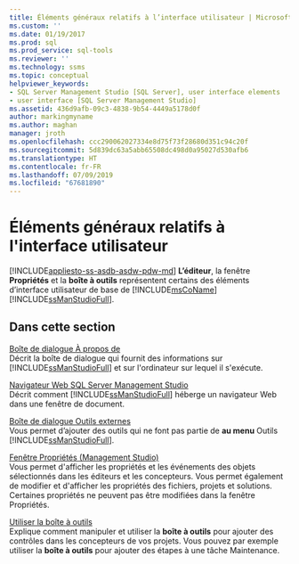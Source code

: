```yaml
---
title: Éléments généraux relatifs à l’interface utilisateur | Microsoft Docs
ms.custom: ''
ms.date: 01/19/2017
ms.prod: sql
ms.prod_service: sql-tools
ms.reviewer: ''
ms.technology: ssms
ms.topic: conceptual
helpviewer_keywords:
- SQL Server Management Studio [SQL Server], user interface elements
- user interface [SQL Server Management Studio]
ms.assetid: 436d9afb-09c3-4838-9b54-4449a5178d0f
author: markingmyname
ms.author: maghan
manager: jroth
ms.openlocfilehash: ccc290062027334e8d75f73f28680d351c94c20f
ms.sourcegitcommit: 5d839dc63a5abb65508dc498d0a95027d530afb6
ms.translationtype: HT
ms.contentlocale: fr-FR
ms.lasthandoff: 07/09/2019
ms.locfileid: "67681890"
---
```

# <a name="general-user-interface-elements"></a>Éléments généraux relatifs à l'interface utilisateur
[!INCLUDE[appliesto-ss-asdb-asdw-pdw-md](../includes/appliesto-ss-asdb-asdw-pdw-md.md)]
**L’éditeur**, la fenêtre **Propriétés** et la **boîte à outils** représentent certains des éléments d’interface utilisateur de base de [!INCLUDE[msCoName](../includes/msconame_md.md)] [!INCLUDE[ssManStudioFull](../includes/ssmanstudiofull-md.md)].  
  
## <a name="in-this-section"></a>Dans cette section  
[Boîte de dialogue À propos de](../ssms/about-dialog-box.md)  
Décrit la boîte de dialogue qui fournit des informations sur [!INCLUDE[ssManStudioFull](../includes/ssmanstudiofull-md.md)] et sur l'ordinateur sur lequel il s'exécute.  
  
[Navigateur Web SQL Server Management Studio](../ssms/sql-server-management-studio-web-browser.md)  
Décrit comment [!INCLUDE[ssManStudioFull](../includes/ssmanstudiofull-md.md)] héberge un navigateur Web dans une fenêtre de document.  
  
[Boîte de dialogue Outils externes](../ssms/external-tools-dialog-box.md)  
Vous permet d’ajouter des outils qui ne font pas partie de **au menu** Outils [!INCLUDE[ssManStudioFull](../includes/ssmanstudiofull-md.md)].  
  
[Fenêtre Propriétés &#40;Management Studio&#41;](../ssms/properties-window-management-studio.md)  
Vous permet d'afficher les propriétés et les événements des objets sélectionnés dans les éditeurs et les concepteurs. Vous permet également de modifier et d'afficher les propriétés des fichiers, projets et solutions. Certaines propriétés ne peuvent pas être modifiées dans la fenêtre Propriétés.  
  
[Utiliser la boîte à outils](../ssms/use-the-toolbox.md)  
Explique comment manipuler et utiliser la **boîte à outils** pour ajouter des contrôles dans les concepteurs de vos projets. Vous pouvez par exemple utiliser la **boîte à outils** pour ajouter des étapes à une tâche Maintenance.  
  
